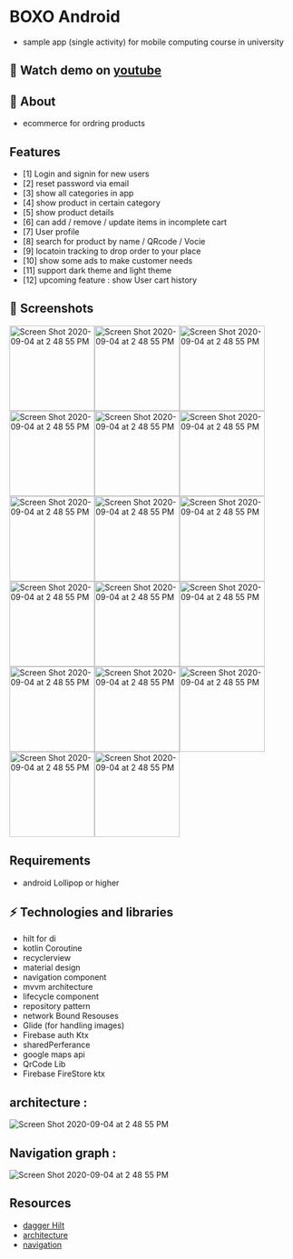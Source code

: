 # BOXO Android

* sample  app (single activity) for mobile computing course in university
## 🎥 Watch demo on [youtube](https://youtu.be/jPT40HjXRlI)
## 🧐 About
* ecommerce for ordring products

## Features
- [1] Login and signin for new users 
- [2] reset password via email
- [3] show all categories in app 
- [4] show product in certain category
- [5] show product details 
- [6] can add / remove / update items in incomplete cart
- [7] User profile
- [8] search for product by name / QRcode / Vocie
- [9] locatoin tracking to drop order to your place  
- [10] show some ads to make customer needs 
- [11] support dark theme and light theme
- [12] upcoming feature : show User cart history 

## 📱 Screenshots 
<img width="150" alt="Screen Shot 2020-09-04 at 2 48 55 PM" src="/pic/q1.jpeg"><img width="150" alt="Screen Shot 2020-09-04 at 2 48 55 PM" src="/pic/q2.jpeg"><img width="150" alt="Screen Shot 2020-09-04 at 2 48 55 PM" src="/pic/q3.jpeg"><img width="150" alt="Screen Shot 2020-09-04 at 2 48 55 PM" src="/pic/q3_1.jpeg"><img width="150" alt="Screen Shot 2020-09-04 at 2 48 55 PM" src="/pic/q4.jpeg"><img width="150" alt="Screen Shot 2020-09-04 at 2 48 55 PM" src="/pic/q5.jpeg"><img width="150" alt="Screen Shot 2020-09-04 at 2 48 55 PM" src="/pic/q6.jpeg"><img width="150" alt="Screen Shot 2020-09-04 at 2 48 55 PM" src="/pic/q7.jpeg"><img width="150" alt="Screen Shot 2020-09-04 at 2 48 55 PM" src="/pic/q8.jpeg"><img width="150" alt="Screen Shot 2020-09-04 at 2 48 55 PM" src="/pic/q10.jpeg"><img width="150" alt="Screen Shot 2020-09-04 at 2 48 55 PM" src="/pic/q14.jpeg"><img width="150" alt="Screen Shot 2020-09-04 at 2 48 55 PM" src="/pic/q15.jpeg"><img width="150" alt="Screen Shot 2020-09-04 at 2 48 55 PM" src="/pic/q16.jpeg"><img width="150" alt="Screen Shot 2020-09-04 at 2 48 55 PM" src="/pic/q17.jpeg"><img width="150" alt="Screen Shot 2020-09-04 at 2 48 55 PM" src="/pic/q11.jpeg"><img width="150" alt="Screen Shot 2020-09-04 at 2 48 55 PM" src="/pic/q12.jpeg"><img width="150" alt="Screen Shot 2020-09-04 at 2 48 55 PM" src="/pic/q13.jpeg">

## Requirements
 * android Lollipop or higher

## ⚡ Technologies and libraries
* hilt for di
* kotlin Coroutine 
* recyclerview
* material design
* navigation component
* mvvm architecture
* lifecycle component
* repository pattern
* network Bound Resouses
* Glide (for handling images)
* Firebase auth Ktx
* sharedPerferance 
* google maps api 
* QrCode Lib 
* Firebase FireStore ktx
## architecture : 
<img alt="Screen Shot 2020-09-04 at 2 48 55 PM" src="/pic/final-architecture.png">

## Navigation graph :
<img alt="Screen Shot 2020-09-04 at 2 48 55 PM" src="/pic/nav.PNG">

## Resources
- [dagger Hilt](https://www.youtube.com/watch?v=nfazwQFQjAM)
- [architecture](https://developer.android.com/jetpack/guide)
- [navigation](https://developer.android.com/guide/navigation)

